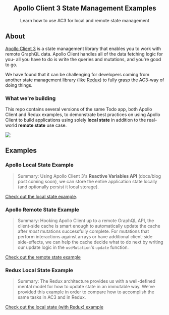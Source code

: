 <h2 align="center">Apollo Client 3 State Management Examples</h2>

<p align="center">Learn how to use AC3 for local and remote state management</p>

## About

[Apollo Client 3](https://www.apollographql.com/docs/react/v3.0-beta/migrating/apollo-client-3-migration/) is a state management library that enables you to work with remote GraphQL data. Apollo Client handles all of the data fetching logic for you- all you have to do is write the queries and mutations, and you're good to go.

We have found that it can be challenging for developers coming from another state management library (like [Redux](https://redux.js.org/)) to fully grasp the AC3-way of doing things.

### What we're building

This repo contains several versions of the same Todo app, both Apollo Client and Redux examples, to demonstrate best practices on using Apollo Client to build applications using solely **local state** in addition to the real-world **remote state** use case.

![](https://user-images.githubusercontent.com/6892666/76266873-4cd96a00-623f-11ea-8367-e0735d63a54f.png)

## Examples

### Apollo Local State Example

> Summary: Using Apollo Client 3's **Reactive Variables API** (docs/blog post coming soon), we can store the entire application state locally (and optionally persist it local storage).

[Check out the local state example](https://github.com/apollographql/ac3-state-management-examples/tree/master/apollo-local-state).

### Apollo Remote State Example

> Summary: Hooking Apollo Client up to a remote GraphQL API, the client-side cache is smart enough to automatically update the cache after _most_ mutations successfully complete. For mutations that perform interactions against arrays or have additional client-side side-effects, we can help the cache decide what to do next by writing our update logic in the `useMutation`'s `update` function.

[Check out the remote state example](https://github.com/apollographql/ac3-state-management-examples/tree/master/apollo-remote-state)

### Redux Local State Example

> Summary: The Redux architecture provides us with a well-defined mental model for how to update state in an immutable way. We've provided this example in order to compare how to accomplish the same tasks in AC3 and in Redux.

[Check out the local state (with Redux) example](https://github.com/apollographql/ac3-state-management-examples/tree/master/redux-local-state)
 
